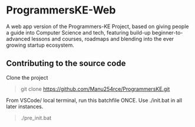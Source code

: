 # ProgrammersKE-Web

A web app version of the Programmers-KE Project, based on giving people a guide into Computer Science and tech, featuring build-up beginner-to-advanced lessons and courses, roadmaps and blending into the ever growing startup ecosystem. 


  ## Contributing to the source code

Clone the project

  >git clone https://github.com/Manu254rce/ProgrammersKE.git

From VSCode/ local terminal, run this batchfile ONCE. Use ./init.bat in all later instances.

  >./pre_init.bat
